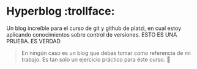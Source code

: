 # Hyperblog :trollface:
Un blog increíble para el curso de git y github de platzi, en cual estoy aplicando conocimientos sobre control de versiones. ESTO ES UNA PRUEBA. ES VERDAD
> En ningún caso es un blog que debas tomar como referencia de mi trabajo. Es tan solo un ejercicio práctico para éste curso. :cop:
